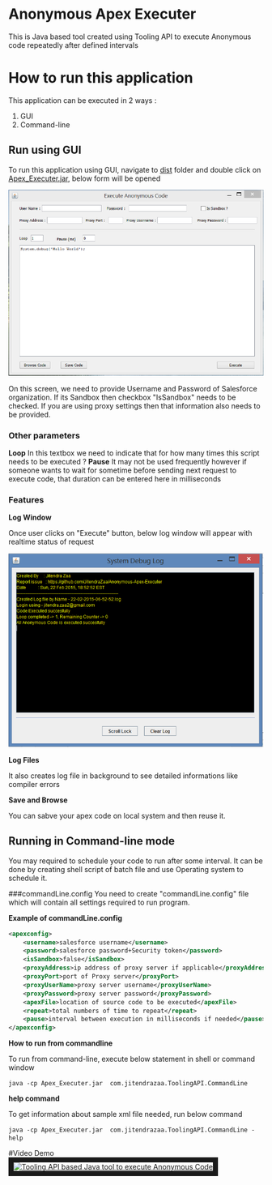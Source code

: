 # Anonymous Apex Executer
This is Java based tool created using Tooling API to execute Anonymous code repeatedly after defined intervals

# How to run this application
This application can be executed in 2 ways :

1. GUI
2. Command-line 

## Run using GUI
To run this application using GUI, navigate to [dist](https://github.com/JitendraZaa/Anonymous-Apex-Executer/tree/master/Anonymous%20Apex%20Executer/dist) folder and double click on [Apex_Executer.jar](https://github.com/JitendraZaa/Anonymous-Apex-Executer/blob/master/Anonymous%20Apex%20Executer/dist/Apex_Executer.jar), below form will be opened

![Application Screen](https://github.com/JitendraZaa/Anonymous-Apex-Executer/blob/master/Screens/Application%20Screen.PNG "Landing Screen")

On this screen, we need to provide Username and Password of Salesforce organization. If its Sandbox then checkbox "IsSandbox" needs to be checked. If you are using proxy settings then that information also needs to be provided.

### Other parameters
**Loop** In this textbox we need to indicate that for how many times this script needs to be executed ?
**Pause** It may not be used frequently however if someone wants to wait for sometime before sending next request to execute code, that duration can be entered here in milliseconds

### Features
**Log Window**

Once user clicks on "Execute" button, below log window will appear with realtime status of request

![Log Window](https://github.com/JitendraZaa/Anonymous-Apex-Executer/blob/master/Screens/Log%20Window.PNG "Log Window")



**Log Files**

It also creates log file in background to see detailed informations like compiler errors

**Save and Browse**

You can sabve your apex code on local system and then reuse it.

## Running in Command-line mode

You may required to schedule your code to run after some interval. It can be done by creating shell script of batch file and use Operating system to schedule it.

###commandLine.config
You need to create "commandLine.config" file which will contain all settings required to run program.

**Example of commandLine.config**
```xml
<apexconfig>
	<username>salesforce username</username>
	<password>salesforce password+Security token</password>
	<isSandbox>false</isSandbox>
	<proxyAddress>ip address of proxy server if applicable</proxyAddress>
	<proxyPort>port of Proxy server</proxyPort>
	<proxyUserName>proxy server username</proxyUserName>
	<proxyPassword>proxy server password</proxyPassword>
	<apexFile>location of source code to be executed</apexFile>
	<repeat>total numbers of time to repeat</repeat>
	<pause>interval between execution in milliseconds if needed</pause>
</apexconfig>
```

**How to run from commandline**

To run from command-line, execute below statement in shell or command window
```shell
java -cp Apex_Executer.jar  com.jitendrazaa.ToolingAPI.CommandLine
```

**help command**

To get information about sample xml file needed, run below command
```shell
java -cp Apex_Executer.jar  com.jitendrazaa.ToolingAPI.CommandLine -help
```

#Video Demo
<a href="http://www.youtube.com/watch?feature=player_embedded&v=Ar47DJ3v9wQ" target="_blank"><img src="http://img.youtube.com/vi/Ar47DJ3v9wQ/0.jpg" 
alt="Tooling API based Java tool to execute Anonymous Code" width="420" height="315" border="10" /></a>

